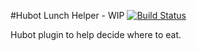 #Hubot Lunch Helper - WIP [![Build Status](https://travis-ci.org/GabiGrin/hubot-lunch-helper.svg?branch=master)](https://travis-ci.org/GabiGrin/hubot-lunch-helper)

Hubot plugin to help decide where to eat.
